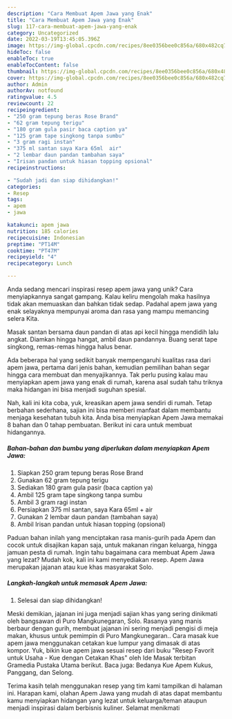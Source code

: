 ```yaml
---
description: "Cara Membuat Apem Jawa yang Enak"
title: "Cara Membuat Apem Jawa yang Enak"
slug: 117-cara-membuat-apem-jawa-yang-enak
category: Uncategorized
date: 2022-03-19T13:45:05.396Z
image: https://img-global.cpcdn.com/recipes/8ee0356bee0c856a/680x482cq70/apem-jawa-foto-resep-utama.jpg
hideToc: false
enableToc: true
enableTocContent: false
thumbnail: https://img-global.cpcdn.com/recipes/8ee0356bee0c856a/680x482cq70/apem-jawa-foto-resep-utama.jpg
cover: https://img-global.cpcdn.com/recipes/8ee0356bee0c856a/680x482cq70/apem-jawa-foto-resep-utama.jpg
author: Admin
authorAv: notfound
ratingvalue: 4.5
reviewcount: 22
recipeingredient:
- "250 gram tepung beras Rose Brand"
- "62 gram tepung terigu"
- "180 gram gula pasir baca caption ya"
- "125 gram tape singkong tanpa sumbu"
- "3 gram ragi instan"
- "375 ml santan saya Kara 65ml  air"
- "2 lembar daun pandan tambahan saya"
- "Irisan pandan untuk hiasan topping opsional"
recipeinstructions:

- "Sudah jadi dan siap dihidangkan!"
categories:
- Resep
tags:
- apem
- jawa

katakunci: apem jawa 
nutrition: 185 calories
recipecuisine: Indonesian
preptime: "PT14M"
cooktime: "PT47M"
recipeyield: "4"
recipecategory: Lunch

---
```





Anda sedang mencari inspirasi resep apem jawa yang unik? Cara menyiapkannya sangat gampang. Kalau keliru mengolah maka hasilnya tidak akan memuaskan dan bahkan tidak sedap. Padahal apem jawa yang enak selayaknya mempunyai aroma dan rasa yang mampu memancing selera Kita.





Masak santan bersama daun pandan di atas api kecil hingga mendidih lalu angkat. Diamkan hingga hangat, ambil daun pandannya. Buang serat tape singkong, remas-remas hingga halus benar.

Ada beberapa hal yang sedikit banyak mempengaruhi kualitas rasa dari apem jawa, pertama dari jenis bahan, kemudian pemilihan bahan segar hingga cara membuat dan menyajikannya. Tak perlu pusing kalau mau menyiapkan apem jawa yang enak di rumah, karena asal sudah tahu triknya maka hidangan ini bisa menjadi suguhan spesial.






Nah, kali ini kita coba, yuk, kreasikan apem jawa sendiri di rumah. Tetap berbahan sederhana, sajian ini bisa memberi manfaat dalam membantu menjaga kesehatan tubuh kita. Anda bisa menyiapkan Apem Jawa memakai 8 bahan dan 0 tahap pembuatan. Berikut ini cara untuk membuat hidangannya.

<!--inarticleads1-->

##### Bahan-bahan dan bumbu yang diperlukan dalam menyiapkan Apem Jawa:

1. Siapkan 250 gram tepung beras Rose Brand
1. Gunakan 62 gram tepung terigu
1. Sediakan 180 gram gula pasir (baca caption ya)
1. Ambil 125 gram tape singkong tanpa sumbu
1. Ambil 3 gram ragi instan
1. Persiapkan 375 ml santan, saya Kara 65ml + air
1. Gunakan 2 lembar daun pandan (tambahan saya)
1. Ambil Irisan pandan untuk hiasan topping (opsional)


Paduan bahan inilah yang menciptakan rasa manis-gurih pada Apem dan cocok untuk disajikan kapan saja, untuk makanan ringan keluarga, hingga jamuan pesta di rumah. Ingin tahu bagaimana cara membuat Apem Jawa yang lezat? Mudah kok, kali ini kami menyediakan resep. Apem Jawa merupakan jajanan atau kue khas masyarakat Solo. 

<!--inarticleads2-->

##### Langkah-langkah untuk memasak Apem Jawa:


1. Selesai dan siap dihidangkan!

Meski demikian, jajanan ini juga menjadi sajian khas yang sering dinikmati oleh bangsawan di Puro Mangkunegaran, Solo. Rasanya yang manis berbaur dengan gurih, membuat jajanan ini sering menjadi pengisi di meja makan, khusus untuk pemimpin di Puro Mangkunegaran.. Cara masak kue apem jawa menggunakan cetakan kue lumpur yang dimasak di atas kompor. Yuk, bikin kue apem jawa sesuai resep dari buku &#34;Resep Favorit untuk Usaha - Kue dengan Cetakan Khas&#34; oleh Ide Masak terbitan Gramedia Pustaka Utama berikut. Baca juga: Bedanya Kue Apem Kukus, Panggang, dan Selong. 

Terima kasih telah menggunakan resep yang tim kami tampilkan di halaman ini. Harapan kami, olahan Apem Jawa yang mudah di atas dapat membantu kamu menyiapkan hidangan yang lezat untuk keluarga/teman ataupun menjadi inspirasi dalam berbisnis kuliner. Selamat menikmati
